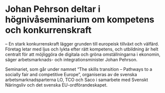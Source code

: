# Johan Pehrson deltar i högnivåseminarium om kompetens och konkurrenskraft

– En stark konkurrenskraft lägger grunden till europeisk tillväxt och välfärd. Företag letar med ljus och lykta efter rätt kompetens, och utbildning är helt centralt för att möjliggöra de digitala och gröna omställningarna i ekonomin, säger arbetsmarknads\- och integrationsminister Johan Pehrson.

Seminariet, som går under namnet “The skills transition – Pathways to a socially fair and competitive Europe”, organiseras av de svenska arbetsmarknadsparterna LO, TCO och Saco i samarbete med Svenskt Näringsliv och det svenska EU\-ordförandeskapet.
